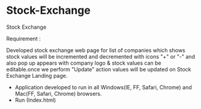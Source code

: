 # Stock-Exchange
Stock Exchange

Requirement :

Developed stock exchange web page for list of companies which shows stock values will be incremented and decremented with icons
 "+" or "-" and also pop up appears with company logo & stock values can be editable.once we perform "Update" action values 
 will be updated on Stock Exchange Landing page.
 
 - Application developed to run in all Windows(IE, FF, Safari, Chrome) and Mac(FF, Safari, Chrome) browsers.
 - Run (Index.html)
 
 
 
 
